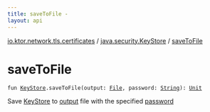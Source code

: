 ```yaml
---
title: saveToFile - 
layout: api
---
```


<div class='api-docs-breadcrumbs'><a href="../index.html">io.ktor.network.tls.certificates</a> / <a href="index.html">java.security.KeyStore</a> / <a href="./save-to-file.html">saveToFile</a></div>

# saveToFile

<div class="signature"><code><span class="keyword">fun </span><a href="http://docs.oracle.com/javase/6/docs/api/java/security/KeyStore.html"><span class="identifier">KeyStore</span></a><span class="symbol">.</span><span class="identifier">saveToFile</span><span class="symbol">(</span><span class="parameterName" id="io.ktor.network.tls.certificates$saveToFile(java.security.KeyStore, java.io.File, kotlin.String)/output">output</span><span class="symbol">:</span>&nbsp;<a href="http://docs.oracle.com/javase/6/docs/api/java/io/File.html"><span class="identifier">File</span></a><span class="symbol">, </span><span class="parameterName" id="io.ktor.network.tls.certificates$saveToFile(java.security.KeyStore, java.io.File, kotlin.String)/password">password</span><span class="symbol">:</span>&nbsp;<a href="https://kotlinlang.org/api/latest/jvm/stdlib/kotlin/-string/index.html"><span class="identifier">String</span></a><span class="symbol">)</span><span class="symbol">: </span><a href="https://kotlinlang.org/api/latest/jvm/stdlib/kotlin/-unit/index.html"><span class="identifier">Unit</span></a></code></div>

Save <a href="http://docs.oracle.com/javase/6/docs/api/java/security/KeyStore.html">KeyStore</a> to <a href="save-to-file.html#io.ktor.network.tls.certificates$saveToFile(java.security.KeyStore, java.io.File, kotlin.String)/output">output</a> file with the specified <a href="save-to-file.html#io.ktor.network.tls.certificates$saveToFile(java.security.KeyStore, java.io.File, kotlin.String)/password">password</a>

